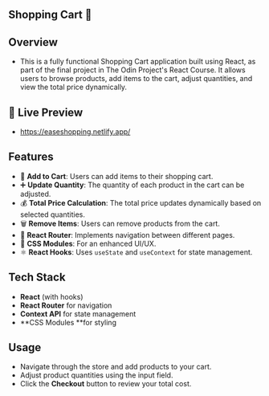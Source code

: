 ## Shopping Cart 🛒

## Overview

- This is a fully functional Shopping Cart application built using React, as part of the final project in The Odin Project's React Course. It allows users to browse products, add items to the cart, adjust quantities, and view the total price dynamically.

## 🚀 Live Preview

- https://easeshopping.netlify.app/

## Features

- 🛒 **Add to Cart**: Users can add items to their shopping cart.
- ➕ **Update Quantity**: The quantity of each product in the cart can be adjusted.
- 💰 **Total Price Calculation**: The total price updates dynamically based on selected quantities.
- 🗑️ **Remove Items**: Users can remove products from the cart.
- 🚀 **React Router**: Implements navigation between different pages.
- 🎨 **CSS Modules**: For an enhanced UI/UX.
- ⚛️ **React Hooks**: Uses `useState` and `useContext` for state management.

## Tech Stack

- **React** (with hooks)
- **React Router** for navigation
- **Context API** for state management
- \*\*CSS Modules \*\*for styling

## Usage

- Navigate through the store and add products to your cart.
- Adjust product quantities using the input field.
- Click the **Checkout** button to review your total cost.

###
